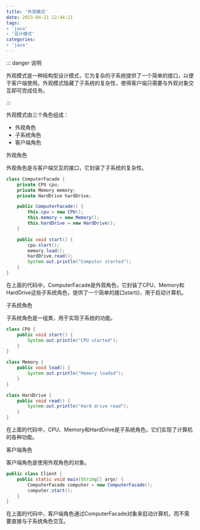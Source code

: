 ```yaml
---
title: '外观模式'
date: 2023-04-21 22:44:21
tags:
- 'java'
- '设计模式'
categories:
- 'java'
---
```


::: danger 说明

外观模式是一种结构型设计模式，它为复杂的子系统提供了一个简单的接口，以便于客户端使用。外观模式隐藏了子系统的复杂性，使得客户端只需要与外观对象交互即可完成任务。

:::

<!-- more -->
外观模式由三个角色组成：

- 外观角色
- 子系统角色
- 客户端角色

外观角色

外观角色是与客户端交互的接口，它封装了子系统的复杂性。

```java
class ComputerFacade {
    private CPU cpu;
    private Memory memory;
    private HardDrive hardDrive;

    public ComputerFacade() {
        this.cpu = new CPU();
        this.memory = new Memory();
        this.hardDrive = new HardDrive();
    }

    public void start() {
        cpu.start();
        memory.load();
        hardDrive.read();
        System.out.println("Computer started");
    }
}
```

在上面的代码中，ComputerFacade是外观角色，它封装了CPU、Memory和HardDrive这些子系统角色，提供了一个简单的接口start()，用于启动计算机。

子系统角色

子系统角色是一组类，用于实现子系统的功能。

```java
class CPU {
    public void start() {
        System.out.println("CPU started");
    }
}

class Memory {
    public void load() {
        System.out.println("Memory loaded");
    }
}

class HardDrive {
    public void read() {
        System.out.println("Hard drive read");
    }
}
```

在上面的代码中，CPU、Memory和HardDrive是子系统角色，它们实现了计算机的各种功能。

客户端角色

客户端角色是使用外观角色的对象。

```java
public class Client {
    public static void main(String[] args) {
        ComputerFacade computer = new ComputerFacade();
        computer.start();
    }
}
```

在上面的代码中，客户端角色通过ComputerFacade对象来启动计算机，而不需要直接与子系统角色交互。